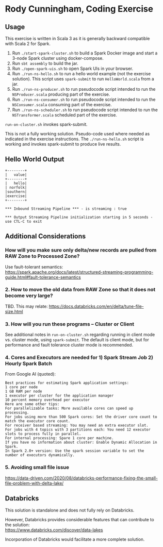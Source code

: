 # Rody Cunningham, Coding Exercise


## Usage 

This exercise is written in Scala 3 as it is generally backward compatible with Scala 2 for Spark.

1. Run `./start-spark-cluster.sh` to build a Spark Docker image and
   start a 3-node Spark cluster using docker-compose.
2. Run `sbt assembly` to build the jar.
3. Run `./open-spark-uis.sh` to open Spark UIs in your browser.
4. Run `./run-ns-hello.sh` to run a hello world example (not the exercise solution). 
This script uses `spark-submit` to run `HelloWorld.scala` from a jar.
5. Run `./run-ns-producer.sh` to run pseudocode script intended to run the `NSProducer.scala` producing part of the exercise.
6. Run `./run-ns-consumer.sh` to run pseudocode script intended to run the `NSConsumer.scala` consuming part of the exercise.
7. Run `./run-ns-scheduler.sh` to run pseudocode script intended to run the `NSTransformer.scala` scheduled part of the exercise.

`run-on-cluster.sh` invokes spark-submit.

This is not a fully working solution.
Pseudo-code used where needed as indicated in the exercise instructions. 
The `./run-ns-hello.sh` script is working and invokes spark-submit to produce live results.

## Hello World Output

```
+--------+
|   value|
+--------+
|   hello|
| norfolk|
|southern|
|exercise|
+--------+

*** Inbound Streaming Pipeline *** - is streaming : true

*** Output Streaming Pipeline initialization starting in 5 seconds - use CTL-C to exit
```

## Additional Considerations

### How will you make sure only delta/new records are pulled from RAW Zone to Processed Zone?

Use fault-tolerant semantics:
https://spark.apache.org/docs/latest/structured-streaming-programming-guide.html#fault-tolerance-semantics

### 2. How to move the old data from RAW Zone so that it does not become very large?

TBD. This may relate:
https://docs.databricks.com/en/delta/tune-file-size.html

### 3. How will you run these programs – Cluster or Client

See additional notes in `run-on-cluster.sh` regarding running in client mode vs. cluster mode, using `spark-submit`.
The default is client mode, but for performance and fault tolerance cluster mode is recommended.

### 4. Cores and Executors are needed for 1) Spark Stream Job 2) Hourly Spark Batch

From Google AI (quoted):

```
Best practices for estimating Spark application settings:
1 core per node
1 GB RAM per node
1 executor per cluster for the application manager
10 percent memory overhead per executor
Here are some other tips:
For parallelizable tasks: More available cores can speed up processing.
For jobs using more than 500 Spark cores: Set the driver core count to match the executor core count.
For receiver based streaming: You may need an extra executor slot.
For jobs with 4 topics with 3 partitions each: You need 12 executor slots to process fully in parallel.
For internal processing: Spare 1 core per machine.
If you have no information about cluster: Enable Dynamic Allocation in Spark.
In Spark 2.0+ version: Use the spark session variable to set the number of executors dynamically.
```

### 5. Avoiding small file issue
https://data-driven.com/2020/08/databricks-performance-fixing-the-small-file-problem-with-delta-lake/

## Databricks 
This solution is standalone and does not fully rely on Databricks. 

However, Databricks provides considerable features that can contribute to the solution:<br>
https://www.databricks.com/discover/data-lakes

Incorporation of Databricks would facilitate a more complete solution.







